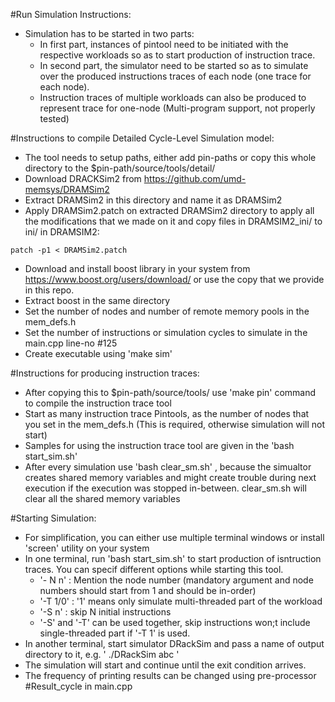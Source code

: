 #Run Simulation Instructions:
* Simulation has to be started in two parts:
	- In first part, instances of pintool need to be initiated with the respective workloads so as to start production of instruction trace.
	- In second part, the simulator need to be started so as to simulate over the produced instructions traces of each node (one trace for each node).
	- Instruction traces of multiple workloads can also be produced to represent trace for one-node (Multi-program support, not properly tested)

#Instructions to compile Detailed Cycle-Level Simulation model:
* The tool needs to setup paths, either add pin-paths or copy this whole directory to the $pin-path/source/tools/detail/
* Download DRACKSim2 from https://github.com/umd-memsys/DRAMSim2
* Extract DRAMSim2 in this directory and name it as DRAMSim2
* Apply DRAMSim2.patch on extracted DRAMSim2 directory to apply all the modifications that we made on it and copy files in DRAMSIM2_ini/ to ini/ in DRAMSIM2: 
```
patch -p1 < DRAMSim2.patch
```
* Download and install boost library in your system from https://www.boost.org/users/download/ or use the copy that we provide in this repo.
* Extract boost in the same directory
* Set the number of nodes and number of remote memory pools in the mem_defs.h
* Set the number of instructions or simulation cycles to simulate in the main.cpp line-no #125 
* Create executable using 'make sim'
	
#Instructions for producing instruction traces:
* After copying this to $pin-path/source/tools/ use 'make pin' command to compile the instruction trace tool
* Start as many instruction trace Pintools, as the number of nodes that you set in the mem_defs.h (This is required, otherwise simulation will not start)
* Samples for using the instruction trace tool are given in the 'bash start_sim.sh'
* After every simulation use 'bash clear_sm.sh' , because the simualtor creates shared memory variables and might create trouble during next execution if the execution was stopped
in-between. clear_sm.sh will clear all the shared memory variables

#Starting Simulation:
* For simplification, you can either use multiple terminal windows or install 'screen' utility on your system
* In one terminal, run 'bash start_sim.sh' to start production of isntruction traces. You can specif different options while starting this tool.
	- '- N n' : Mention the node number (mandatory argument and node numbers should start from 1 and should be in-order)
	- '-T 1/0' : '1' means only simulate multi-threaded part of the workload
	- '-S n' : skip N initial instructions
	- '-S' and '-T' can be used together, skip instructions won;t include single-threaded part if '-T 1' is used.
* In another terminal, start simulator DRackSim and pass a name of output directory to it, e.g. ' ./DRackSim abc '
* The simulation will start and continue until the exit condition arrives.
* The frequency of printing results can be changed using pre-processor #Result_cycle in main.cpp
